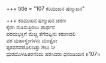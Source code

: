 +++
title = "107 ಕರಿಮುಖನ ಷಣ್ಮುಖನ"

+++
ಕರಿಮುಖನ ಷಣ್ಮುಖನ ಚರಣ  
ಕ್ಕೆರಗಿ ನುತಿಸುತ್ತಿರಲು ಪಾರ್ಥನ  
ಪರಮಭಕ್ತಿಗೆ ಮೆಚ್ಚಿ ತೆಗೆದಪ್ಪಿನು ಕರುಣದಲಿ   
ವರ ಮಹಾಸ್ತ್ರಂಗಳನು ಮಂತ್ರೋ  
ತ್ಕರವನವರೊಲಿದಿತ್ತು ಗೆಲು ನೀ  
ಧುರದೊಳಹಿತರನೆಂದು ಪರಸಿದರಾ ಧನಂಜಯನ      ॥107॥
